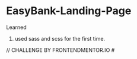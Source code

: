 # EasyBank-Landing-Page


Learned

1. used sass and scss for the first time. 


// CHALLENGE BY FRONTENDMENTOR.IO #
